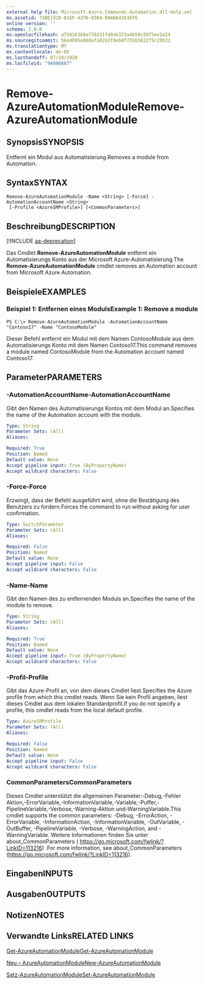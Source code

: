 ```yaml
---
external help file: Microsoft.Azure.Commands.Automation.dll-Help.xml
ms.assetid: 73BE191D-816F-4376-8304-B0ABA4163EF6
online version: ''
schema: 2.0.0
ms.openlocfilehash: a75016368a770221fd0ab373a4b59c5975ee2a24
ms.sourcegitcommit: 56ed085a868afa8263f8eb0f755b5822f5c29532
ms.translationtype: MT
ms.contentlocale: de-DE
ms.lasthandoff: 07/18/2020
ms.locfileid: "94006687"
---
```

# <span data-ttu-id="21569-101">Remove-AzureAutomationModule</span><span class="sxs-lookup"><span data-stu-id="21569-101">Remove-AzureAutomationModule</span></span>

## <span data-ttu-id="21569-102">Synopsis</span><span class="sxs-lookup"><span data-stu-id="21569-102">SYNOPSIS</span></span>

<span data-ttu-id="21569-103">Entfernt ein Modul aus Automatisierung.</span><span class="sxs-lookup"><span data-stu-id="21569-103">Removes a module from Automation.</span></span>

## <span data-ttu-id="21569-104">Syntax</span><span class="sxs-lookup"><span data-stu-id="21569-104">SYNTAX</span></span>

```
Remove-AzureAutomationModule -Name <String> [-Force] -AutomationAccountName <String>
 [-Profile <AzureSMProfile>] [<CommonParameters>]
```

## <span data-ttu-id="21569-105">Beschreibung</span><span class="sxs-lookup"><span data-stu-id="21569-105">DESCRIPTION</span></span>

[!INCLUDE [aa-deprecation](../include/aa-deprecation.md)]

<span data-ttu-id="21569-106">Das Cmdlet **Remove-AzureAutomationModule** entfernt ein Automatisierungs Konto aus der Microsoft Azure-Automatisierung.</span><span class="sxs-lookup"><span data-stu-id="21569-106">The **Remove-AzureAutomationModule** cmdlet removes an Automation account from Microsoft Azure Automation.</span></span>

## <span data-ttu-id="21569-107">Beispiele</span><span class="sxs-lookup"><span data-stu-id="21569-107">EXAMPLES</span></span>

### <span data-ttu-id="21569-108">Beispiel 1: Entfernen eines Moduls</span><span class="sxs-lookup"><span data-stu-id="21569-108">Example 1: Remove a module</span></span>
```
PS C:\> Remove-AzureAutomationModule -AutomationAccountName "Contoso17" -Name "ContosoModule"
```

<span data-ttu-id="21569-109">Dieser Befehl entfernt ein Modul mit dem Namen ContosoModule aus dem Automatisierungs Konto mit dem Namen Contoso17.</span><span class="sxs-lookup"><span data-stu-id="21569-109">This command removes a module named ContosoModule from the Automation account named Contoso17.</span></span>

## <span data-ttu-id="21569-110">Parameter</span><span class="sxs-lookup"><span data-stu-id="21569-110">PARAMETERS</span></span>

### <span data-ttu-id="21569-111">-AutomationAccountName</span><span class="sxs-lookup"><span data-stu-id="21569-111">-AutomationAccountName</span></span>
<span data-ttu-id="21569-112">Gibt den Namen des Automatisierungs Kontos mit dem Modul an.</span><span class="sxs-lookup"><span data-stu-id="21569-112">Specifies the name of the Automation account with the module.</span></span>

```yaml
Type: String
Parameter Sets: (All)
Aliases: 

Required: True
Position: Named
Default value: None
Accept pipeline input: True (ByPropertyName)
Accept wildcard characters: False
```

### <span data-ttu-id="21569-113">-Force</span><span class="sxs-lookup"><span data-stu-id="21569-113">-Force</span></span>
<span data-ttu-id="21569-114">Erzwingt, dass der Befehl ausgeführt wird, ohne die Bestätigung des Benutzers zu fordern.</span><span class="sxs-lookup"><span data-stu-id="21569-114">Forces the command to run without asking for user confirmation.</span></span>

```yaml
Type: SwitchParameter
Parameter Sets: (All)
Aliases: 

Required: False
Position: Named
Default value: None
Accept pipeline input: False
Accept wildcard characters: False
```

### <span data-ttu-id="21569-115">-Name</span><span class="sxs-lookup"><span data-stu-id="21569-115">-Name</span></span>
<span data-ttu-id="21569-116">Gibt den Namen des zu entfernenden Moduls an.</span><span class="sxs-lookup"><span data-stu-id="21569-116">Specifies the name of the module to remove.</span></span>

```yaml
Type: String
Parameter Sets: (All)
Aliases: 

Required: True
Position: Named
Default value: None
Accept pipeline input: True (ByPropertyName)
Accept wildcard characters: False
```

### <span data-ttu-id="21569-117">-Profil</span><span class="sxs-lookup"><span data-stu-id="21569-117">-Profile</span></span>
<span data-ttu-id="21569-118">Gibt das Azure-Profil an, von dem dieses Cmdlet liest.</span><span class="sxs-lookup"><span data-stu-id="21569-118">Specifies the Azure profile from which this cmdlet reads.</span></span>
<span data-ttu-id="21569-119">Wenn Sie kein Profil angeben, liest dieses Cmdlet aus dem lokalen Standardprofil.</span><span class="sxs-lookup"><span data-stu-id="21569-119">If you do not specify a profile, this cmdlet reads from the local default profile.</span></span>

```yaml
Type: AzureSMProfile
Parameter Sets: (All)
Aliases: 

Required: False
Position: Named
Default value: None
Accept pipeline input: False
Accept wildcard characters: False
```

### <span data-ttu-id="21569-120">CommonParameters</span><span class="sxs-lookup"><span data-stu-id="21569-120">CommonParameters</span></span>
<span data-ttu-id="21569-121">Dieses Cmdlet unterstützt die allgemeinen Parameter:-Debug,-Fehler Aktion,-ErrorVariable,-InformationVariable,-Variable,-Puffer,-PipelineVariable,-Verbose,-Warning-Aktion und-WarningVariable.</span><span class="sxs-lookup"><span data-stu-id="21569-121">This cmdlet supports the common parameters: -Debug, -ErrorAction, -ErrorVariable, -InformationAction, -InformationVariable, -OutVariable, -OutBuffer, -PipelineVariable, -Verbose, -WarningAction, and -WarningVariable.</span></span> <span data-ttu-id="21569-122">Weitere Informationen finden Sie unter about_CommonParameters ( https://go.microsoft.com/fwlink/?LinkID=113216) .</span><span class="sxs-lookup"><span data-stu-id="21569-122">For more information, see about_CommonParameters (https://go.microsoft.com/fwlink/?LinkID=113216).</span></span>

## <span data-ttu-id="21569-123">Eingaben</span><span class="sxs-lookup"><span data-stu-id="21569-123">INPUTS</span></span>

## <span data-ttu-id="21569-124">Ausgaben</span><span class="sxs-lookup"><span data-stu-id="21569-124">OUTPUTS</span></span>

## <span data-ttu-id="21569-125">Notizen</span><span class="sxs-lookup"><span data-stu-id="21569-125">NOTES</span></span>

## <span data-ttu-id="21569-126">Verwandte Links</span><span class="sxs-lookup"><span data-stu-id="21569-126">RELATED LINKS</span></span>

[<span data-ttu-id="21569-127">Get-AzureAutomationModule</span><span class="sxs-lookup"><span data-stu-id="21569-127">Get-AzureAutomationModule</span></span>](./Get-AzureAutomationModule.md)

[<span data-ttu-id="21569-128">Neu – AzureAutomationModule</span><span class="sxs-lookup"><span data-stu-id="21569-128">New-AzureAutomationModule</span></span>](./New-AzureAutomationModule.md)

[<span data-ttu-id="21569-129">Satz-AzureAutomationModule</span><span class="sxs-lookup"><span data-stu-id="21569-129">Set-AzureAutomationModule</span></span>](./Set-AzureAutomationModule.md)


